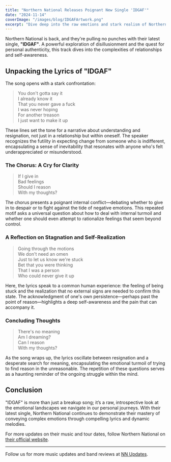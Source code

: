 ```yaml
---
title: "Northern National Releases Poignant New Single 'IDGAF'"
date: "2024-11-14"
coverImage: "/images/blog/IDGAFArtwork.png"
excerpt: "Dive deep into the raw emotions and stark realism of Northern National's latest track, 'IDGAF'."
---
```


Northern National is back, and they're pulling no punches with their latest single, **"IDGAF"**. A powerful exploration of disillusionment and the quest for personal authenticity, this track dives into the complexities of relationships and self-awareness.

## Unpacking the Lyrics of "IDGAF"

The song opens with a stark confrontation:

> You don't gotta say it  
> I already know it  
> That you never gave a fuck  
> I was never hoping  
> For another treason  
> I just want to make it up

These lines set the tone for a narrative about understanding and resignation, not just in a relationship but within oneself. The speaker recognizes the futility in expecting change from someone who is indifferent, encapsulating a sense of inevitability that resonates with anyone who's felt underappreciated or misunderstood.

### The Chorus: A Cry for Clarity

> If I give in  
> Bad feelings  
> Should I reason  
> With my thoughts?

The chorus presents a poignant internal conflict—debating whether to give in to despair or to fight against the tide of negative emotions. This repeated motif asks a universal question about how to deal with internal turmoil and whether one should even attempt to rationalize feelings that seem beyond control.

### A Reflection on Stagnation and Self-Realization

> Going through the motions  
> We don't need an omen  
> Just to let us know we're stuck  
> Bet that you were thinking  
> That I was a person  
> Who could never give it up

Here, the lyrics speak to a common human experience: the feeling of being stuck and the realization that no external signs are needed to confirm this state. The acknowledgment of one's own persistence—perhaps past the point of reason—highlights a deep self-awareness and the pain that can accompany it.

### Concluding Thoughts

> There's no meaning  
> Am I dreaming?  
> Can I reason  
> With my thoughts?

As the song wraps up, the lyrics oscillate between resignation and a desperate search for meaning, encapsulating the emotional turmoil of trying to find reason in the unreasonable. The repetition of these questions serves as a haunting reminder of the ongoing struggle within the mind.

## Conclusion

"IDGAF" is more than just a breakup song; it’s a raw, introspective look at the emotional landscapes we navigate in our personal journeys. With their latest single, Northern National continues to demonstrate their mastery of conveying complex emotions through compelling lyrics and dynamic melodies.

For more updates on their music and tour dates, follow Northern National on [their official website](https://www.northernnationalmusic.com).

---
Follow us for more music updates and band reviews at [NN Updates](https://www.northernnationalmusic.com/blog).